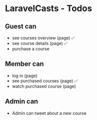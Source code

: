 # LaravelCasts - Todos

## Guest can
* see courses overview (page) ✅
* see course details (page) ✅
* purchase a course

## Member can
* log in (page)
* see purchased courses (page) ✅
* watch purchased course (page)

## Admin can
* Admin can tweet about a new course
